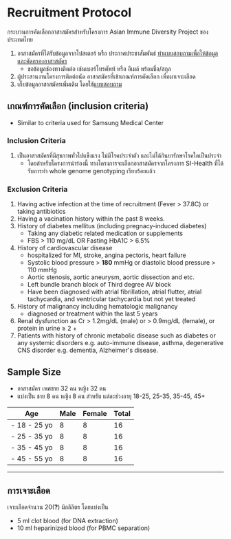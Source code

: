 # Recruitment Protocol

กระบวนการคัดเลือกอาสาสมัครสำหรับโครงการ Asian Immune Diversity Project ของประเทศไทย

1. อาสาสมัครที่ได้รับข้อมูลจากโปสเตอร์ หรือ ประกาศประชาสัมพันธ์ [ทำแบบสอบถามเพื่อให้ข้อมูลและคัดกรองอาสาสมัคร](https://docs.google.com/forms/d/e/1FAIpQLSfHyFMP5PS0_-a3Se7pEsbTL220ntNUYHxYDywi00G2UTgiAg/viewform) 
    - ขอข้อมูลช่องทางติดต่อ เช่นเบอร์โทรศัพท์ หรือ อีเมล์ พร้อมชื่อ/สกุล
2. ผู้ประสานงานโครงการติดต่อนัด อาสาสมัครที่เข้าเกณฑ์การคัดเลือก เพื่อมาเจาะเลือด
3. เก็บข้อมูลอาสาสมัครเพิ่มเติม โดยใช้[แบบสอบถาม](https://forms.gle/Vr5ACETGwrKBjfCR6)

## เกณฑ์การคัดเลือก (inclusion criteria) 
* Similar to criteria used for Samsung Medical Center

### Inclusion Criteria
1. เป็นอาสาสมัครที่มีสุขภาพทั่วไปแข็งแรง ไม่มีโรคประจำตัว และไม่ได้กินยารักษาโรคใดเป็นประจำ
    - โดยสำหรับโครงการนำร่องนี้ ทางโครงการจะเลือกอาสาสมัครจากโครงการ SI-Health ที่ได้รับการทำ whole genome genotyping เรียบร้อยแล้ว

### Exclusion Criteria
1. Having active infection at the time of recruitment (Fever > 37.8C) or taking antibiotics
2. Having a vacination history within the past 8 weeks.
3. History of diabetes mellitus (including pregnacy-induced diabetes)
    - Taking any diabetic related medication or supplements 
    - FBS > 110 mg/dL OR Fasting HbA1C > 6.5%
4. History of cardiovascular disease
    - hospitalized for MI, stroke, angina pectoris, heart failure 
    - Systolic blood pressure > **180** mmHg or diastolic blood pressure > 110 mmHg
    - Aortic stenosis, aortic aneurysm, aortic dissection and etc.
    - Left bundle branch block of Third degree AV block
    - Have been diagnosed with atrial fibrillation, atrial flutter, atrial tachycardia, and ventricular tachycardia but not yet treated
5. History of malignancy including hematologic malignancy
    - diagnosed or treatment within the last 5 years
6. Renal dysfunction as Cr > 1.2mg/dL (male) or > 0.9mg/dL (female), or protein in urine ≥ 2 +
7. Patients with history of chronic metabolic disease such as diabetes or any systemic disorders e.g. auto-immune disease, asthma, degenerative CNS disorder e.g. dementia, Alzheimer's disease. 

## Sample Size
- อาสาสมัคร เพศชาย 32 คน หญิง 32 คน
- แบ่งเป็น ชาย 8 คน หญิง 8 คน สำหรับ แต่ละช่วงอายุ 18-25, 25-35, 35-45, 45+ 

|        Age       | Male | Female | Total |
|------------------|------|--------|-------|
|    - 18 - 25 yo  |   8  |    8   |   16  |
|    - 25 - 35 yo  |   8  |    8   |   16  |
|    - 35 - 45 yo  |   8  |    8   |   16  |
|    - 45 - 55 yo  |   8  |    8   |   16  |
---------------------------------------------

## การเจาะเลือด
เจาะเลือดจำนวน 20(**?**) มิลลิลิตร โดยแบ่งเป็น
- 5 ml clot blood (for DNA extraction)
- 10 ml heparinized blood (for PBMC separation)
